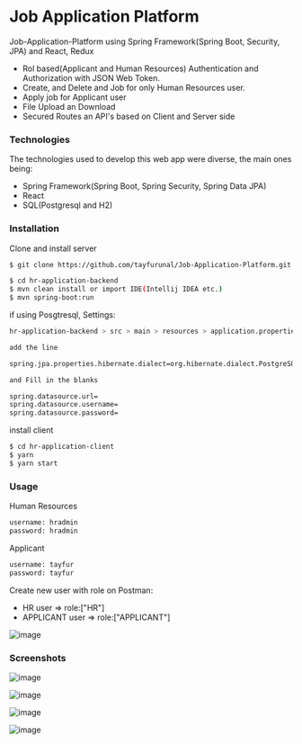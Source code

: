 # Job Application Platform
Job-Application-Platform using Spring Framework(Spring Boot, Security, JPA) and React, Redux

* Rol based(Applicant and Human Resources) Authentication and Authorization with JSON Web Token.
* Create, and Delete and Job for only Human Resources user.
* Apply job for Applicant user
* File Upload an Download
* Secured Routes an API's based on Client and Server side 

### Technologies

The technologies used to develop this web app were diverse, the main ones being:

- Spring Framework(Spring Boot, Spring Security, Spring Data JPA)
- React
- SQL(Postgresql and H2)

### Installation
 
Clone and install server

```sh
$ git clone https://github.com/tayfurunal/Job-Application-Platform.git

$ cd hr-application-backend
$ mvn clean install or import IDE(Intellij IDEA etc.)
$ mvn spring-boot:run
```

if using Posgtresql, Settings:

```sh
hr-application-backend > src > main > resources > application.properties

add the line

spring.jpa.properties.hibernate.dialect=org.hibernate.dialect.PostgreSQLDialect

and Fill in the blanks

spring.datasource.url=
spring.datasource.username=
spring.datasource.password=
```

install client

```sh
$ cd hr-application-client
$ yarn
$ yarn start
```

### Usage

Human Resources
```sh
username: hradmin
password: hradmin
```

Applicant
```sh
username: tayfur
password: tayfur
```

Create new user with role on Postman:

- HR user => role:["HR"]
- APPLICANT user => role:["APPLICANT"]

![image](https://i.imgur.com/w6pfR3i.png)

### Screenshots

![image](https://i.imgur.com/MDOHVNL.png)

![image](https://i.imgur.com/7LBTRqO.png)

![image](https://i.imgur.com/Pt9MezI.png)

![image](https://i.imgur.com/QZlB6Qu.png)
